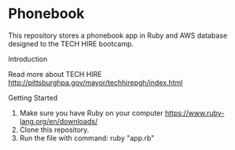 # Phonebook

This repository stores a phonebook app in Ruby and AWS database designed to the TECH HIRE bootcamp.

Introduction

Read more about TECH HIRE http://pittsburghpa.gov/mayor/techhirepgh/index.html

Getting Started

1. Make sure you have Ruby on your computer https://www.ruby-lang.org/en/downloads/
2. Clone this repository.
3. Run the file with command: ruby "app.rb"

